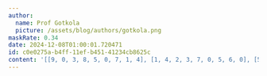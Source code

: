 ```yaml
---
author:
  name: Prof Gotkola
  picture: /assets/blog/authors/gotkola.png
maskRate: 0.34
date: 2024-12-08T01:00:01.720471
id: c0e0275a-b4ff-11ef-b451-41234cb8625c
content: '[[9, 0, 3, 8, 5, 0, 7, 1, 4], [1, 4, 2, 3, 7, 0, 5, 6, 0], [5, 7, 8, 0, 1, 0, 3, 2, 9], [6, 3, 1, 9, 0, 5, 4, 0, 0], [0, 5, 9, 0, 4, 8, 0, 0, 1], [8, 0, 0, 0, 3, 1, 0, 5, 6], [0, 0, 5, 0, 0, 7, 0, 9, 3], [2, 9, 7, 1, 8, 3, 6, 0, 5], [3, 1, 0, 5, 0, 0, 8, 7, 0]]'
---
```

